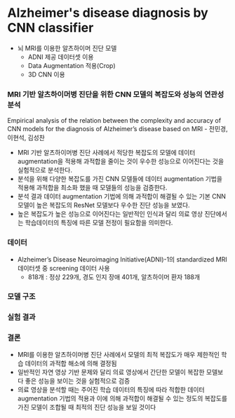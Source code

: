 # Alzheimer's disease diagnosis by CNN classifier
* 뇌 MRI를 이용한 알츠하이머 진단 모델
   - ADNI 제공 데이터셋 이용
   - Data Augmentation 적용(Crop)
   - 3D CNN 이용   
   
   
### MRI 기반 알츠하이머병 진단을 위한 CNN 모델의 복잡도와 성능의 연관성 분석
Empirical analysis of the relation between the complexity and accuracy of CNN models for the diagnosis of Alzheimer’s disease based on MRI - 전민경, 이현석, 김성찬

- MRI 기반 알츠하이머병 진단 사례에서 적당한 복잡도의 모델에 데이터 augmentation을 적용해 과적합을 줄이는 것이 우수한 성능으로 이어진다는 것을 실험적으로 분석한다.
- 분석을 위해 다양한 복잡도를 가진 CNN 모델들에 데이터 augmentation 기법을 적용해 과적합을 최소화 했을 때 모델들의 성능을 검증한다.
- 분석 결과 데이터 augmentation 기법에 의해 과적합이 해결될 수 있는 기본 CNN 모델이 높은 복잡도의 ResNet 모델보다 우수한 진단 성능을 보였다.
- 높은 복잡도가 높은 성능으로 이어진다는 일반적인 인식과 달리 의료 영상 진단에서는 학습데이터의 특징에 따른 모델 전정이 필요함을 의미한다.
   
   
### 데이터
* Alzheimer’s Disease Neuroimaging Initiative(ADNI)-1의 standardized MRI 데이터셋 중 screening 데이터 사용
    - 818개 : 정상 229개, 경도 인지 장애 401개, 알츠하이머 환자 188개
   
   
### 모델 구조

   
   
### 실험 결과

   
   
### 결론
- MRI를 이용한 알츠하이머병 진단 사례에서 모델의 최적 복잡도가 매우 제한적인 학습 데이터의 과적합 해소에 의해 결정됨
- 일반적인 자연 영상 기반 문제와 달리 의료 영상에서 간단한 모델이 복잡한 모델보다 좋은 성능을 보이는 것을 실험적으로 검증
- 의료 영상을 분석할 때는 주어진 학습 데이터의 특징에 따라 적합한 데이터 augmentation 기법의 적용과 이에 의해 과적합이 해결될 수 있는 정도의 복잡도를 가진 모델이 조합될 때 최적의 진단 성능을
보일 것이다

